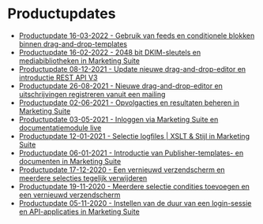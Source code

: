 # Productupdates
* [Productupdate 16-03-2022 - Gebruik van feeds en conditionele blokken binnen drag-and-drop-templates](./productupdate20220316)
* [Productupdate 16-02-2022 - 2048 bit DKIM-sleutels en mediabibliotheken in Marketing Suite](./productupdate20220217)
* [Productupdate 08-12-2021 - Update nieuwe drag-and-drop-editor en introductie REST API V3](./productupdate20211208)
* [Productupdate 26-08-2021 - Nieuwe drag-and-drop-editor en uitschrijvingen registreren vanuit een mailing](./productupdate20210826)
* [Productupdate 02-06-2021 - Opvolgacties en resultaten beheren in Marketing Suite](./productupdate20210602)
* [Productupdate 03-05-2021 - Inloggen via Marketing Suite en documentatiemodule live](./productupdate20210305)
* [Productupdate 12-01-2021 - Selectie logfiles | XSLT & Stijl in Marketing Suite](./productupdate20210112)
* [Productupdate 06-01-2021 - Introductie van Publisher-templates- en documenten in Marketing Suite
](./productupdate20210106)
* [Productupdate 17-12-2020 - Een vernieuwd verzendscherm en meerdere selecties tegelijk verwijderen
](./productupdate20201217)
* [Productupdate 19-11-2020 - Meerdere selectie condities toevoegen en een vernieuwd verzendscherm
](./productupdate20201119)
* [Productupdate 05-11-2020 - Instellen van de duur van een login-sessie en API-applicaties in Marketing Suite
](./productupdate20201105)
